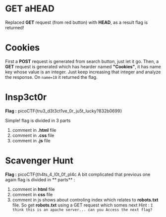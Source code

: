 # GET aHEAD
Replaced **GET** request (from red button) with **HEAD**, as a result flag is returned!

# Cookies
First a **POST** request is generated from search button, just let it go. Then, a **GET** request is generated which has hearder named **"Cookies"**, it has name key whose value is an integer. Just keep increasing that integer and analyze the response. On `name=18` it returned the flag.

# Insp3ct0r
**Flag :** picoCTF{tru3_d3t3ct1ve_0r_ju5t_lucky?832b0699}

Simple!
flag is divided in 3 parts

 1. comment in **.html** file
 2. comment in **.css** file
 3. comment in **.js** file

# Scavenger Hunt
**Flag :** picoCTF{th4ts_4_l0t_0f_pl4c
A bit complicated that previous one
again flag is divided in ** parts** :

 1. comment in **html**  file
 2. comment in **css** file
 3. comment in js shows about controling index which relates to **robots.txt** file. So get **robots.txt** using a GET request which somes next Hint : `I think this is an apache server... can you Access the next flag?`

<!--stackedit_data:
eyJoaXN0b3J5IjpbMTkyMDM2OTczLDkyNTIwNzc3MywxNTc1MT
Y5OTI2XX0=
-->